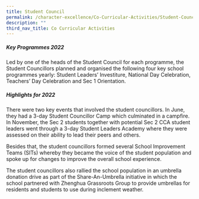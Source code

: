 ```yaml
---
title: Student Council
permalink: /character-excellence/Co-Curricular-Activities/Student-Council/
description: ""
third_nav_title: Co Curricular Activities
---
```

##### Key Programmes 2022

Led by one of the heads of the Student Council for each programme, the Student Councillors planned and organised the following four key school programmes yearly: Student Leaders’ Investiture, National Day Celebration, Teachers’ Day Celebration and Sec 1 Orientation.

##### Highlights for 2022
There were two key events that involved the student councillors. In June, they had a 3-day Student Councillor Camp which culminated in a campfire. In November, the Sec 2 students together with potential Sec 2 CCA student leaders went through a 3-day Student Leaders Academy where they were assessed on their ability to lead their peers and others. 

Besides that, the student councillors formed several School Improvement Teams (SITs) whereby they became the voice of the student population and spoke up for changes to improve the overall school experience.

The student councillors also rallied the school population in an umbrella donation drive as part of the Share-An-Umbrella initiative in which the school partnered with Zhenghua Grassroots Group to provide umbrellas for residents and students to use during inclement weather.